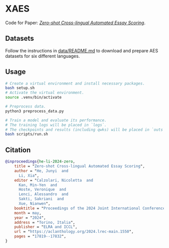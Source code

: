 # XAES
Code for Paper: *[Zero-shot Cross-lingual Automated Essay Scoring](https://aclanthology.org/2024.lrec-main.1550/)*.

## Datasets
Follow the instructions in [data/README.md](data/README.md) to download and prepare AES datasets for six different languages.

## Usage
```bash
# Create a virtual environment and install necessary packages.
bash setup.sh
# Activate the virtual environment.
source .venv/bin/activate

# Preprocess data.
python3 preprocess_data.py

# Train a model and evaluate its performance.
# The training logs will be placed in `logs`.
# The checkpoints and results (including qwks) will be placed in `outs`.
bash scripts/run.sh
```

## Citation
```bibtex
@inproceedings{he-li-2024-zero,
    title = "Zero-shot Cross-lingual Automated Essay Scoring",
    author = "He, Junyi  and
      Li, Xia",
    editor = "Calzolari, Nicoletta  and
      Kan, Min-Yen  and
      Hoste, Veronique  and
      Lenci, Alessandro  and
      Sakti, Sakriani  and
      Xue, Nianwen",
    booktitle = "Proceedings of the 2024 Joint International Conference on Computational Linguistics, Language Resources and Evaluation (LREC-COLING 2024)",
    month = may,
    year = "2024",
    address = "Torino, Italia",
    publisher = "ELRA and ICCL",
    url = "https://aclanthology.org/2024.lrec-main.1550",
    pages = "17819--17832",
}
```